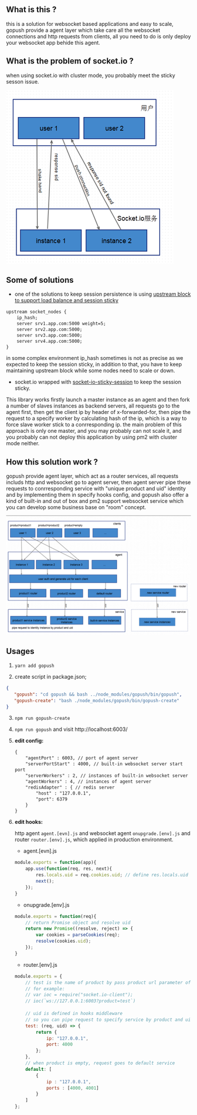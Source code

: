## What is this ?
this is a solution for websocket based applications and easy to scale, gopush provide a agent layer which take care all the websocket connections and http requests from clients, all you need to do is only deploy your websocket app behide this agent.

## What is the problem of socket.io ?
when using socket.io with cluster mode, you probably meet the sticky sesson issue.

![without_agent](https://raw.githubusercontent.com/hcnode/gopush/master/charts/issue_with_cluster_socket.io.png)

## Some of solutions
* one of the solutions to keep session persistence is using [upstream block to support load balance and session sticky](https://www.nginx.com/blog/nginx-nodejs-websockets-socketio/)

```
upstream socket_nodes {
    ip_hash;
    server srv1.app.com:5000 weight=5;
    server srv2.app.com:5000;
    server srv3.app.com:5000;
    server srv4.app.com:5000;
}
```
in some complex environment ip_hash sometimes is not as precise as we expected to keep the session sticky, in addition to that, you have to keep maintaining upstream block while some nodes need to scale or down.

* socket.io wrapped with [socket-io-sticky-session](https://github.com/wzrdtales/socket-io-sticky-session) to keep the session sticky.

This library works firstly launch a master instance as an agent and then fork a number of slaves instances as backend servers, all requests go to the agent first, then get the client ip by header of x-forwarded-for, then pipe the request to a specify worker by calculating hash of the ip, which is a way to force slave worker stick to a conrresponding ip. the main problem of this approach is only one master, and you may probably can not scale it, and you probably can not deploy this application by using pm2 with cluster mode neither.

## How this solution work ?
gopush provide agent layer, which act as a router services, all requests includs http and websocket go to agent server, then agent server pipe these requests to conrresponding service with "unique product and uid" identity and by implementing them in specify hooks config, and gopush also offer a kind of built-in and out of box and pm2 support websocket service which you can develop some business base on "room" concept.

![with_agent](https://raw.githubusercontent.com/hcnode/gopush/e4e64a0690bb6afd3da05d6a36f4d82bf5a03c08/charts/modules.png)

## Usages

1. `yarn add gopush` 

2. create script in package.json;
 
 ```json
{
    "gopush": "cd gopush && bash ../node_modules/gopush/bin/gopush",
    "gopush-create": "bash ./node_modules/gopush/bin/gopush-create"
}
 ```

3. `npm run gopush-create`
 
4. `npm run gopush` and visit http://localhost:6003/

5. **edit config:**

    ```javsacript
    {
        "agentPort" : 6003, // port of agent server
        "serverPortStart" : 4000, // built-in websocket server start port
        "serverWorkers" : 2, // instances of built-in websocket server
        "agentWorkers" : 4, // instances of agent server
        "redisAdapter" : { // redis server
            "host" : "127.0.0.1",
            "port": 6379
        }
    }
    ```

6. **edit hooks:**

    http agent `agent.[evn].js` and websocket agent `onupgrade.[env].js` and router `router.[env].js`, which applied in production environment.

    * agent.[evn].js

    ```javascript
    module.exports = function(app){
        app.use(function(req, res, next){
            res.locals.uid = req.cookies.uid; // define res.locals.uid is necessary or response 430 error
            next();
        });
    }
    ```

    * onupgrade.[env].js

    ```javascript
    module.exports = function(req){ 
        // return Promise object and resolve uid
        return new Promise((resolve, reject) => {
            var cookies = parseCookies(req);
            resolve(cookies.uid);
        });
    }
    ```

    * router.[env].js

    ```javascript
    module.exports = {
        // test is the name of product by pass product url parameter of request:
        // for example:
        // var ioc = require("socket.io-client");
        // ioc(`ws://127.0.0.1:6003?product=test`)

        // uid is defined in hooks middleware
        // so you can pipe request to specify service by product and uid
        test: (req, uid) => {
            return {
                ip: "127.0.0.1",
                port: 4000
            };
        },
        // when product is empty, request goes to default service
        default: [
            {
                ip : "127.0.0.1",
                ports : [4000, 4001]
            }
        ]
    };

    ```

